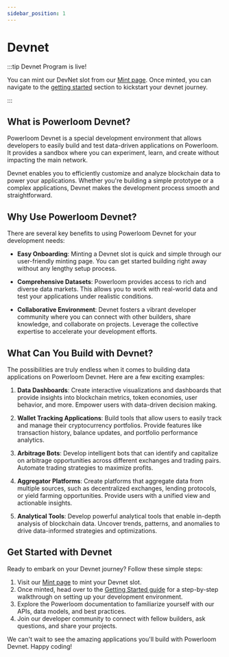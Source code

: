 ```yaml
---
sidebar_position: 1 
---
```

# Devnet

:::tip Devnet Program is live!

You can mint our DevNet slot from our [Mint page](https://mint-devnet.powerloom.dev). Once minted, you can navigate to the [getting started](../build-with-powerloom/devnet/getting-started.md) section to kickstart your devnet journey.  

:::

## What is Powerloom Devnet? 

Powerloom Devnet is a special development environment that allows developers to easily build and test data-driven applications on Powerloom. It provides a sandbox where you can experiment, learn, and create without impacting the main network.

Devnet enables you to efficiently customize and analyze blockchain data to power your applications. Whether you're building a simple prototype or a complex applications, Devnet makes the development process smooth and straightforward.

## Why Use Powerloom Devnet?

There are several key benefits to using Powerloom Devnet for your development needs:

- **Easy Onboarding**: Minting a Devnet slot is quick and simple through our user-friendly minting page. You can get started building right away without any lengthy setup process.

- **Comprehensive Datasets**: Powerloom provides access to rich and diverse data markets. This allows you to work with real-world data and test your applications under realistic conditions. 

- **Collaborative Environment**: Devnet fosters a vibrant developer community where you can connect with other builders, share knowledge, and collaborate on projects. Leverage the collective expertise to accelerate your development efforts.

## What Can You Build with Devnet?

The possibilities are truly endless when it comes to building data applications on Powerloom Devnet. Here are a few exciting examples:

1. **Data Dashboards**: Create interactive visualizations and dashboards that provide insights into blockchain metrics, token economies, user behavior, and more. Empower users with data-driven decision making.

2. **Wallet Tracking Applications**: Build tools that allow users to easily track and manage their cryptocurrency portfolios. Provide features like transaction history, balance updates, and portfolio performance analytics.

3. **Arbitrage Bots**: Develop intelligent bots that can identify and capitalize on arbitrage opportunities across different exchanges and trading pairs. Automate trading strategies to maximize profits.

4. **Aggregator Platforms**: Create platforms that aggregate data from multiple sources, such as decentralized exchanges, lending protocols, or yield farming opportunities. Provide users with a unified view and actionable insights.

5. **Analytical Tools**: Develop powerful analytical tools that enable in-depth analysis of blockchain data. Uncover trends, patterns, and anomalies to drive data-informed strategies and optimizations.

## Get Started with Devnet

Ready to embark on your Devnet journey? Follow these simple steps:

1. Visit our [Mint page](https://mint-devnet.powerloom.dev) to mint your Devnet slot.
2. Once minted, head over to the [Getting Started guide](../build-with-powerloom/devnet/getting-started.md) for a step-by-step walkthrough on setting up your development environment.
3. Explore the Powerloom documentation to familiarize yourself with our APIs, data models, and best practices.
4. Join our developer community to connect with fellow builders, ask questions, and share your projects.

We can't wait to see the amazing applications you'll build with Powerloom Devnet. Happy coding!